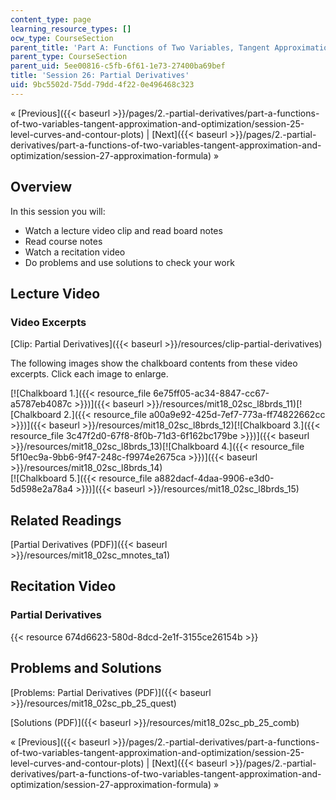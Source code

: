 ```yaml
---
content_type: page
learning_resource_types: []
ocw_type: CourseSection
parent_title: 'Part A: Functions of Two Variables, Tangent Approximation and Optimization'
parent_type: CourseSection
parent_uid: 5ee00816-c5fb-6f61-1e73-27400ba69bef
title: 'Session 26: Partial Derivatives'
uid: 9bc5502d-75dd-79dd-4f22-0e496468c323
---
```


« [Previous]({{< baseurl >}}/pages/2.-partial-derivatives/part-a-functions-of-two-variables-tangent-approximation-and-optimization/session-25-level-curves-and-contour-plots) | [Next]({{< baseurl >}}/pages/2.-partial-derivatives/part-a-functions-of-two-variables-tangent-approximation-and-optimization/session-27-approximation-formula) »

Overview
--------

In this session you will:

*   Watch a lecture video clip and read board notes
*   Read course notes
*   Watch a recitation video
*   Do problems and use solutions to check your work

Lecture Video
-------------

### Video Excerpts

[Clip: Partial Derivatives]({{< baseurl >}}/resources/clip-partial-derivatives)

The following images show the chalkboard contents from these video excerpts. Click each image to enlarge.

[![Chalkboard 1.]({{< resource_file 6e75ff05-ac34-8847-cc67-a5787eb4087c >}})]({{< baseurl >}}/resources/mit18_02sc_l8brds_11)[![Chalkboard 2.]({{< resource_file a00a9e92-425d-7ef7-773a-ff74822662cc >}})]({{< baseurl >}}/resources/mit18_02sc_l8brds_12)[![Chalkboard 3.]({{< resource_file 3c47f2d0-67f8-8f0b-71d3-6f162bc179be >}})]({{< baseurl >}}/resources/mit18_02sc_l8brds_13)[![Chalkboard 4.]({{< resource_file 5f10ec9a-9bb6-9f47-248c-f9974e2675ca >}})]({{< baseurl >}}/resources/mit18_02sc_l8brds_14)  
[![Chalkboard 5.]({{< resource_file a882dacf-4daa-9906-e3d0-5d598e2a78a4 >}})]({{< baseurl >}}/resources/mit18_02sc_l8brds_15)

Related Readings
----------------

[Partial Derivatives (PDF)]({{< baseurl >}}/resources/mit18_02sc_mnotes_ta1)

Recitation Video
----------------

### Partial Derivatives

{{< resource 674d6623-580d-8dcd-2e1f-3155ce26154b >}}

Problems and Solutions
----------------------

[Problems: Partial Derivatives (PDF)]({{< baseurl >}}/resources/mit18_02sc_pb_25_quest)

[Solutions (PDF)]({{< baseurl >}}/resources/mit18_02sc_pb_25_comb)

« [Previous]({{< baseurl >}}/pages/2.-partial-derivatives/part-a-functions-of-two-variables-tangent-approximation-and-optimization/session-25-level-curves-and-contour-plots) | [Next]({{< baseurl >}}/pages/2.-partial-derivatives/part-a-functions-of-two-variables-tangent-approximation-and-optimization/session-27-approximation-formula) »